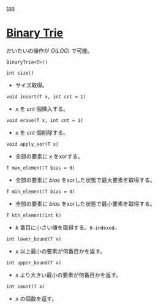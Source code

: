 [top](../README.md)

# [Binary Trie](./bintr.hpp)
だいたいの操作が $O(LOG)$ で可能。

`BinaryTrie<T>()`

`int size()`
- サイズ取得。

`void insert(T x, int cnt = 1)`
- $x$ を $cnt$ 個挿入する。

`void erase(T x, int cnt = 1)`
- $x$ を $cnt$ 個削除する。

`void apply_xor(T x)`
- 全部の要素に $x$ をxorする。

`T max_element(T bias = 0)`
- 全部の要素に $bias$ をxorした状態で最大要素を取得する。

`T min_element(T bias = 0)`
- 全部の要素に $bias$ をxorした状態で最小要素を取得する。

`T kth_element(int k)`
- $k$ 番目に小さい値を取得する。`0-indexed`。

`int lower_bound(T x)`
- $x$ 以上最小の要素が何番目かを返す。

`int upper_bound(T x)`
- $x$ より大きい最小の要素が何番目かを返す。

`int count(T x)`
- $x$ の個数を返す。